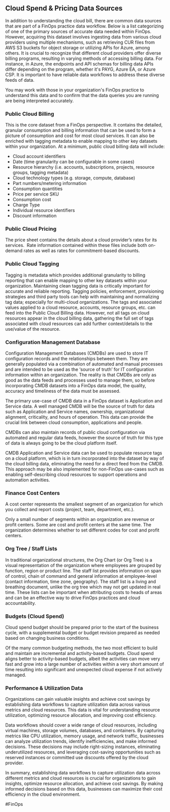 ## **Cloud Spend & Pricing Data Sources**

In addition to understanding the cloud bill, there are common data sources that are part of a FinOps practice data workflow. Below is a list categorizing of one of the primary sources of accurate data needed within FinOps. However, acquiring this dataset involves ingesting data from various cloud providers using multiple mechanisms, such as retrieving CUR files from AWS S3 buckets for object storage or utilizing APIs for Azure, among others. It is crucial to recognize that different cloud providers offer diverse billing programs, resulting in varying methods of accessing billing data. For instance, in Azure, the endpoints and API schemas for billing data APIs differ depending on the program, whether it's PAYG, Azure EA, or Azure CSP. It is important to have reliable data workflows to address these diverse feeds of data.

You may work with those in your organization's FinOps practice to understand this data and to confirm that the data queries you are running are being interpreted accurately.

### **Public Cloud Billing**

This is the core dataset from a FinOps perspective. It contains the detailed, granular consumption and billing information that can be used to form a picture of consumption and cost for most cloud services. It can also be enriched with tagging metadata to enable mapping to other key datasets within your organization. At a minimum, public cloud billing data will include:

- Cloud account identifiers
- Date (time granularity can be configurable in some cases)
- Resource hierarchy (i.e. accounts, subscriptions, projects, resource groups, tagging metadata)
- Cloud technology types (e.g. storage, compute, database)
- Part numbers/metering information
- Consumption quantities
- Price per service SKU
- Consumption cost
- Charge Type
- Individual resource identifiers
- Discount information

### **Public Cloud Pricing**

The price sheet contains the details about a cloud provider’s rates for its services.  Rate information contained within these files include both on-demand rates as well as rates for commitment-based discounts.
### **Public Cloud Tagging**

Tagging is metadata which provides additional granularity to billing reporting that can enable mapping to other key datasets within your organization. Maintaining clean tagging data is critically important for accurate and reliable reporting. Tagging policies, enforcement, provisioning strategies and third party tools can help with maintaining and normalizing tag data; especially for multi-cloud organizations. The tags and associated values applied to a cloud resource, accounts, resource groups, etc. can feed into the Public Cloud Billing data. However, not all tags on cloud resources appear in the cloud billing data, gathering the full set of tags associated with cloud resources can add further context/details to the use/value of the resource.

### **Configuration Management Database**

Configuration Management Databases (CMDBs) are used to store IT configuration records and the relationships between them. They are generally populated via a combination of automated and manual processes and are intended to be used as the ‘source of truth’ for IT configuration information within an organization. The reality is that CMDBs are only as good as the data feeds and processes used to manage them, so before incorporating CMDB datasets into a FinOps data model, the quality, accuracy and timeliness of the data must be assessed.

The primary use-case of CMDB data in a FinOps dataset is Application and Service data. A well managed CMDB will be the source of truth for data such as Application and Service names, ownership, organizational alignment, criticality, and hours of operation. This data can provide the crucial link between cloud consumption, applications and people.

CMDBs can also maintain records of public cloud configuration via automated and regular data feeds, however the source of truth for this type of data is always going to be the cloud platform itself. 

CMDB Application and Service data can be used to populate resource tags on a cloud platform, which is in turn incorporated into the dataset by way of the cloud billing data, eliminating the need for a direct feed from the CMDB. This approach may be also implemented for non-FinOps use-cases such as enabling self-describing cloud resources to support operations and automation activities.

### **Finance Cost Centers**

A cost center represents the smallest segment of an organization for which you collect and report costs (project, team, department, etc.). 

Only a small number of segments within an organization are revenue or profit centers. Some are cost and profit centers at the same time. The organization determines whether to set different codes for cost and profit centers.

### **Org Tree / Staff Lists**

In traditional organizational structures, the Org Chart (or Org Tree) is a visual representation of the organization where employees are grouped by function, region or product line. The staff list provides information on span of control, chain of command and general information at employee-level (contact information, time zone, geography). The staff list is a living and breathing document, unlike the org tree which may not get updated in real time. These lists can be important when attributing costs to heads of areas and can be an effective way to drive FinOps practices and cloud accountability.

### **Budgets (Cloud Spend)**

Cloud spend budget should be prepared prior to the start of the business cycle, with a supplemental budget or budget revision prepared as needed based on changing business conditions.

Of the many common budgeting methods, the two most efficient to build and maintain are incremental and activity-based budgets. Cloud spend aligns better to activity-based budgets, albeit the activities can move very fast and grow into a large number of activities within a very short amount of time resulting into significant and unexpected cloud expense if not actively managed.

### **Performance & Utilization Data**

Organizations can gain valuable insights and achieve cost savings by establishing data workflows to capture utilization data across various metrics and cloud resources. This data is vital for understanding resource utilization, optimizing resource allocation, and improving cost efficiency.

Data workflows should cover a wide range of cloud resources, including virtual machines, storage volumes, databases, and containers. By capturing metrics like CPU utilization, memory usage, and network traffic, businesses can analyze utilization trends, identify inefficiencies, and make informed decisions. These decisions may include right-sizing instances, eliminating underutilized resources, and leveraging cost-saving opportunities such as reserved instances or committed use discounts offered by the cloud provider. 

In summary, establishing data workflows to capture utilization data across different metrics and cloud resources is crucial for organizations to gain insights, optimize resource allocation, and achieve cost savings. By making informed decisions based on this data, businesses can maximize their cost efficiency in the cloud environment.

#FinOps 